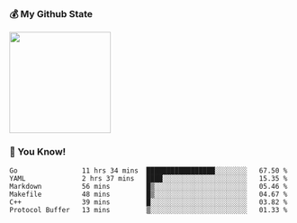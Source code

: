 ### :moneybag: My Github State

<img height="180em" src="https://github-readme-stats.vercel.app/api?username=G-Asura&show_icons=true&hide_border=true&count_private=true&include_all_commits=true" />

### :pill: You Know!
<!--START_SECTION:waka-->

```text
Go                11 hrs 34 mins  █████████████████░░░░░░░░   67.50 %
YAML              2 hrs 37 mins   ████░░░░░░░░░░░░░░░░░░░░░   15.35 %
Markdown          56 mins         █▒░░░░░░░░░░░░░░░░░░░░░░░   05.46 %
Makefile          48 mins         █▒░░░░░░░░░░░░░░░░░░░░░░░   04.67 %
C++               39 mins         █░░░░░░░░░░░░░░░░░░░░░░░░   03.82 %
Protocol Buffer   13 mins         ▒░░░░░░░░░░░░░░░░░░░░░░░░   01.33 %
```

<!--END_SECTION:waka-->

<!--
**G-Asura/G-Asura** is a ✨ _special_ ✨ repository because its `README.md` (this file) appears on your GitHub profile.

Here are some ideas to get you started:

- 🔭 I’m currently working on ...
- 🌱 I’m currently learning ...
- 👯 I’m looking to collaborate on ...
- 🤔 I’m looking for help with ...
- 💬 Ask me about ...
- 📫 How to reach me: ...
- 😄 Pronouns: ...
- ⚡ Fun fact: ...
-->
